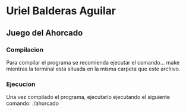 # Uriel Balderas Aguilar

## Juego del Ahorcado

### Compilacion
Para compilar el programa se recomienda ejecutar el comando...
make
mientras la terminal esta situada en la misma carpeta que este archivo.


### Ejecucion
Una vez compilado el programa, ejecutarlo ejecutando el siguiente comando:
./ahorcado